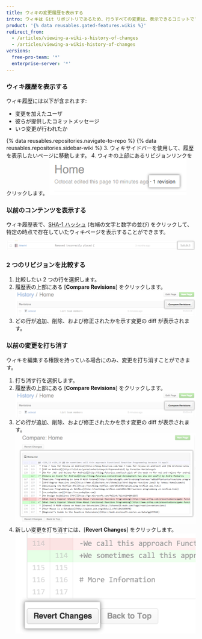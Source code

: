 ```yaml
---
title: ウィキの変更履歴を表示する
intro: ウィキは Git リポジトリであるため、行うすべての変更は、表示できるコミットです。
product: '{% data reusables.gated-features.wikis %}'
redirect_from:
  - /articles/viewing-a-wiki-s-history-of-changes
  - /articles/viewing-a-wikis-history-of-changes
versions:
  free-pro-team: '*'
  enterprise-server: '*'
---
```


### ウィキ履歴を表示する

ウィキ履歴には以下が含まれます:
- 変更を加えたユーザ
- 彼らが提供したコミットメッセージ
- いつ変更が行われたか

{% data reusables.repositories.navigate-to-repo %}
{% data reusables.repositories.sidebar-wiki %}
3. ウィキサイドバーを使用して、履歴を表示したいページに移動します。
4. ウィキの上部にあるリビジョンリンクをクリックします。 ![ウィキリビジョンリンク](/assets/images/help/wiki/wiki_revision_link.png)

### 以前のコンテンツを表示する

ウィキ履歴表で、[SHA-1 ハッシュ](http://en.wikipedia.org/wiki/SHA-1) (右端の文字と数字の並び) をクリックして、特定の時点で存在していたウィキページを表示することができます。

![ウィキ SHA 番号](/assets/images/help/wiki/wiki_sha_number.png)

### 2 つのリビジョンを比較する

1. 比較したい 2 つの行を選択します。
2. 履歴表の上部にある [**Compare Revisions**] をクリックします。 ![ウィキ リビジョン比較ボタン](/assets/images/help/wiki/wiki_compare_revisions.png)
3. どの行が追加、削除、および修正されたかを示す変更の diff が表示されます。

### 以前の変更を打ち消す

ウィキを編集する権限を持っている場合にのみ、変更を打ち消すことができます。

1. 打ち消す行を選択します。
2. 履歴表の上部にある [**Compare Revisions**] をクリックします。 ![ウィキ リビジョン比較ボタン](/assets/images/help/wiki/wiki_compare_revisions.png)
3. どの行が追加、削除、および修正されたかを示す変更の diff が表示されます。 ![ウィキ リビジョン diff](/assets/images/help/wiki/wiki_revision_diff.png)
4. 新しい変更を打ち消すには、[**Revert Changes**] をクリックします。 ![ウィキ変更打ち消しボタン](/assets/images/help/wiki/wiki_revert_changes.png)
